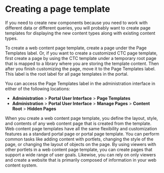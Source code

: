 # Creating a page template

If you need to create new components because you need to work with different data or different queries, you will probably want to create page templates for displaying the new content types along with existing content types.

To create a web content page template, create a page under the Page Templates label. Or, if you want to create a customized CTC page template, first create a page by using the CTC template under a temporary root page that is mapped to a library where you are storing the template content. Then after you finish customizing the page, move it to the Page Templates label. This label is the root label for all page templates in the portal.

You can access the Page Templates label in the administration interface in either of the following locations:

-   **Administration** \> **Portal User Interface** \> **Page Templates**
-   **Administration** \> **Portal User Interface** \> **Manage Pages** \> **Content Root** \> **Hidden Pages**

When you create a web content page template, you define the layout, style, and contents of any web content page that is created from the template. Web content page templates have all the same flexibility and customization features as a standard portal page or portal page template. You can perform common tasks like adding content with portlets, changing the style of the page, or changing the layout of objects on the page. By using viewers with other portlets in a web content page template, you can create pages that support a wide range of user goals. Likewise, you can rely on only viewers and create a website that is primarily composed of information in your web content system.


